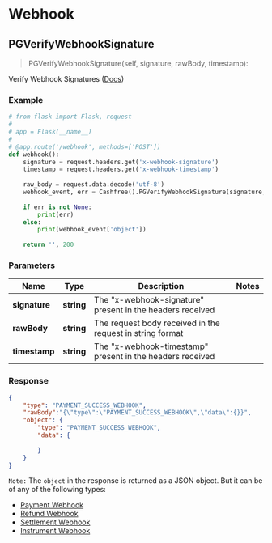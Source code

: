 # Webhook


## PGVerifyWebhookSignature

> PGVerifyWebhookSignature(self, signature, rawBody, timestamp):

Verify Webhook Signatures ([Docs](https://docs.cashfree.com/reference/pg-webhook))

### Example
```python
# from flask import Flask, request
# 
# app = Flask(__name__)
# 
# @app.route('/webhook', methods=['POST'])
def webhook():
    signature = request.headers.get('x-webhook-signature')
    timestamp = request.headers.get('x-webhook-timestamp')
    
    raw_body = request.data.decode('utf-8')
    webhook_event, err = Cashfree().PGVerifyWebhookSignature(signature, raw_body, timestamp)
    
    if err is not None:
        print(err)
    else:
        print(webhook_event['object'])
    
    return '', 200
```

### Parameters

Name | Type | Description  | Notes
------------- | ------------- | ------------- | -------------
**signature** | **string** | The "x-webhook-signature" present in the headers received | 
**rawBody** | **string** | The request body received in the request in string format |
**timestamp** | **string** | The "x-webhook-timestamp" present in the headers received | 


### Response

```json
{
    "type": "PAYMENT_SUCCESS_WEBHOOK",
    "rawBody":"{\"type\":\"PAYMENT_SUCCESS_WEBHOOK\",\"data\":{}}",
    "object": {
        "type": "PAYMENT_SUCCESS_WEBHOOK",
        "data": {
            
        }
    }
}
```

`Note:` The `object` in the response is returned as a JSON object. But it can be of any of the following types:
- [Payment Webhook](https://docs.cashfree.com/docs/payment-webhooks)
- [Refund Webhook](https://docs.cashfree.com/docs/refunds-webhook)
- [Settlement Webhook](https://docs.cashfree.com/docs/settlements-webhook)
- [Instrument Webhook](https://docs.cashfree.com/docs/instrument-webhook)
